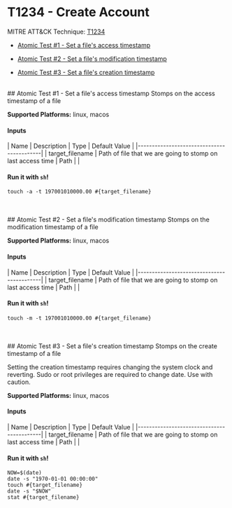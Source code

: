 # T1234 - Create Account
MITRE ATT&CK Technique: [T1234](https://attack.mitre.org/wiki/Technique/T1234)


- [Atomic Test #1 - Set a file's access timestamp](#atomic-test-1---set-a-files-access-timestamp)

- [Atomic Test #2 - Set a file's modification timestamp](#atomic-test-2---set-a-files-modification-timestamp)

- [Atomic Test #3 - Set a file's creation timestamp](#atomic-test-3---set-a-files-creation-timestamp)


<br/>
## Atomic Test #1 - Set a file's access timestamp
Stomps on the access timestamp of a file

**Supported Platforms:** linux, macos


#### Inputs
| Name | Description | Type | Default Value | 
|-------------------------------------------|
    | target_filename | Path of file that we are going to stomp on last access time | Path | |

#### Run it with `sh`!
```
touch -a -t 197001010000.00 #{target_filename}

```
<br/>
<br/>
## Atomic Test #2 - Set a file's modification timestamp
Stomps on the modification timestamp of a file

**Supported Platforms:** linux, macos


#### Inputs
| Name | Description | Type | Default Value | 
|-------------------------------------------|
    | target_filename | Path of file that we are going to stomp on last access time | Path | |

#### Run it with `sh`!
```
touch -m -t 197001010000.00 #{target_filename}

```
<br/>
<br/>
## Atomic Test #3 - Set a file's creation timestamp
Stomps on the create timestamp of a file

Setting the creation timestamp requires changing the system clock and reverting.
Sudo or root privileges are required to change date. Use with caution.

**Supported Platforms:** linux, macos


#### Inputs
| Name | Description | Type | Default Value | 
|-------------------------------------------|
    | target_filename | Path of file that we are going to stomp on last access time | Path | |

#### Run it with `sh`!
```
NOW=$(date)
date -s "1970-01-01 00:00:00"
touch #{target_filename}
date -s "$NOW"
stat #{target_filename}

```
<br/>

